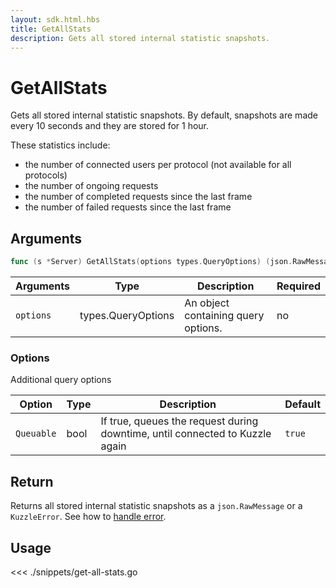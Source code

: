 ```yaml
---
layout: sdk.html.hbs
title: GetAllStats
description: Gets all stored internal statistic snapshots.
---
```


# GetAllStats

<SinceBadge version="1.0.0" />

Gets all stored internal statistic snapshots.
By default, snapshots are made every 10 seconds and they are stored for 1 hour.

These statistics include:

- the number of connected users per protocol (not available for all protocols)
- the number of ongoing requests
- the number of completed requests since the last frame
- the number of failed requests since the last frame

## Arguments

```go
func (s *Server) GetAllStats(options types.QueryOptions) (json.RawMessage, error)
```

| Arguments | Type               | Description                         | Required |
| --------- | ------------------ | ----------------------------------- | -------- |
| `options` | types.QueryOptions | An object containing query options. | no       |

### **Options**

Additional query options

| Option     | Type | Description                                                                  | Default |
| ---------- | ---- | ---------------------------------------------------------------------------- | ------- |
| `Queuable` | bool | If true, queues the request during downtime, until connected to Kuzzle again | `true`  |

## Return

Returns all stored internal statistic snapshots as a `json.RawMessage` or a `KuzzleError`. See how to [handle error](/sdk-reference/go/1/error-handling).

## Usage

<<< ./snippets/get-all-stats.go
